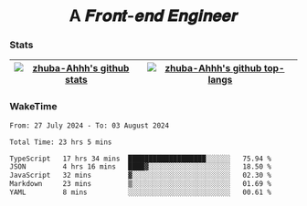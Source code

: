 <h1 align="center">A 𝑭𝒓𝒐𝒏𝒕-𝒆𝒏𝒅 𝑬𝒏𝒈𝒊𝒏𝒆𝒆𝒓</h1>

### Stats

| <a href="https://github.com/zhuba-Ahhh"><img align="center" src="https://github-readme-stats.vercel.app/api?username=zhuba-Ahhh&hide_title=true&hide_border=true&show_icons=trueline_height=21&text_color=000&icon_color=000&bg_color=0,ea6161,ffc64d,fffc4d,52fa5a&theme=graywhite" alt="zhuba-Ahhh's github stats" /> </a> | <a href="https://github.com/zhuba-Ahhh"><img align="center" src="https://github-readme-stats.vercel.app/api/top-langs/?username=zhuba-Ahhh&hide_title=true&hide_border=true&layout=compact&hide_border=true&show_icons=trueline_height=40&text_color=000&icon_color=000&bg_color=0,ea6161,ffc64d,fffc4d,52fa5a&theme=graywhite&langs_count=6" alt="zhuba-Ahhh's github top-langs"/> </a> |
| ------------- | ------------- |

### WakeTime

<!--START_SECTION:waka-->

```txt
From: 27 July 2024 - To: 03 August 2024

Total Time: 23 hrs 5 mins

TypeScript   17 hrs 34 mins  ███████████████████░░░░░░   75.94 %
JSON         4 hrs 16 mins   ████▓░░░░░░░░░░░░░░░░░░░░   18.50 %
JavaScript   32 mins         ▓░░░░░░░░░░░░░░░░░░░░░░░░   02.30 %
Markdown     23 mins         ▒░░░░░░░░░░░░░░░░░░░░░░░░   01.69 %
YAML         8 mins          ░░░░░░░░░░░░░░░░░░░░░░░░░   00.61 %
```

<!--END_SECTION:waka-->
